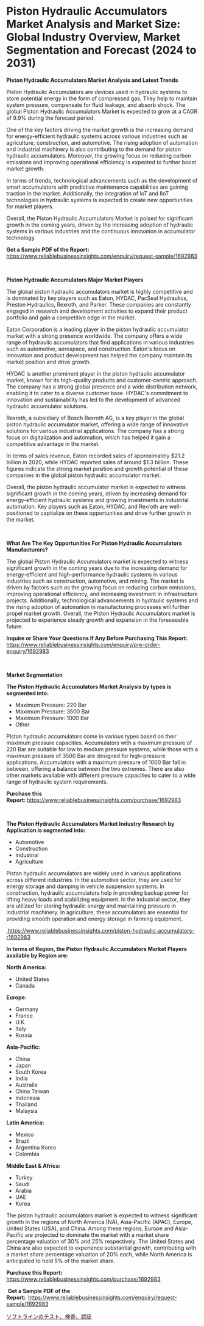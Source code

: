 <p><h1>Piston Hydraulic Accumulators Market Analysis and Market Size: Global Industry Overview, Market Segmentation and Forecast (2024 to 2031)</h1></p><p><strong>Piston Hydraulic Accumulators Market Analysis and Latest Trends</strong></p>
<p><p>Piston Hydraulic Accumulators are devices used in hydraulic systems to store potential energy in the form of compressed gas. They help to maintain system pressure, compensate for fluid leakage, and absorb shock. The global Piston Hydraulic Accumulators Market is expected to grow at a CAGR of 9.9% during the forecast period.</p><p>One of the key factors driving the market growth is the increasing demand for energy-efficient hydraulic systems across various industries such as agriculture, construction, and automotive. The rising adoption of automation and industrial machinery is also contributing to the demand for piston hydraulic accumulators. Moreover, the growing focus on reducing carbon emissions and improving operational efficiency is expected to further boost market growth.</p><p>In terms of trends, technological advancements such as the development of smart accumulators with predictive maintenance capabilities are gaining traction in the market. Additionally, the integration of IoT and IIoT technologies in hydraulic systems is expected to create new opportunities for market players.</p><p>Overall, the Piston Hydraulic Accumulators Market is poised for significant growth in the coming years, driven by the increasing adoption of hydraulic systems in various industries and the continuous innovation in accumulator technology.</p></p>
<p><strong>Get a Sample PDF of the Report:&nbsp;</strong> <a href="https://www.reliablebusinessinsights.com/enquiry/request-sample/1692983">https://www.reliablebusinessinsights.com/enquiry/request-sample/1692983</a></p>
<p>&nbsp;</p>
<p><strong>Piston Hydraulic Accumulators Major Market Players</strong></p>
<p><p>The global piston hydraulic accumulators market is highly competitive and is dominated by key players such as Eaton, HYDAC, PacSeal Hydraulics, Preston Hydraulics, Rexroth, and Parker. These companies are constantly engaged in research and development activities to expand their product portfolio and gain a competitive edge in the market.</p><p>Eaton Corporation is a leading player in the piston hydraulic accumulator market with a strong presence worldwide. The company offers a wide range of hydraulic accumulators that find applications in various industries such as automotive, aerospace, and construction. Eaton's focus on innovation and product development has helped the company maintain its market position and drive growth.</p><p>HYDAC is another prominent player in the piston hydraulic accumulator market, known for its high-quality products and customer-centric approach. The company has a strong global presence and a wide distribution network, enabling it to cater to a diverse customer base. HYDAC's commitment to innovation and sustainability has led to the development of advanced hydraulic accumulator solutions.</p><p>Rexroth, a subsidiary of Bosch Rexroth AG, is a key player in the global piston hydraulic accumulator market, offering a wide range of innovative solutions for various industrial applications. The company has a strong focus on digitalization and automation, which has helped it gain a competitive advantage in the market.</p><p>In terms of sales revenue, Eaton recorded sales of approximately $21.2 billion in 2020, while HYDAC reported sales of around $1.3 billion. These figures indicate the strong market position and growth potential of these companies in the global piston hydraulic accumulator market.</p><p>Overall, the piston hydraulic accumulator market is expected to witness significant growth in the coming years, driven by increasing demand for energy-efficient hydraulic systems and growing investments in industrial automation. Key players such as Eaton, HYDAC, and Rexroth are well-positioned to capitalize on these opportunities and drive further growth in the market.</p></p>
<p>&nbsp;</p>
<p><strong>What Are The Key Opportunities For Piston Hydraulic Accumulators Manufacturers?</strong></p>
<p><p>The global Piston Hydraulic Accumulators market is expected to witness significant growth in the coming years due to the increasing demand for energy-efficient and high-performance hydraulic systems in various industries such as construction, automotive, and mining. The market is driven by factors such as the growing focus on reducing carbon emissions, improving operational efficiency, and increasing investment in infrastructure projects. Additionally, technological advancements in hydraulic systems and the rising adoption of automation in manufacturing processes will further propel market growth. Overall, the Piston Hydraulic Accumulators market is projected to experience steady growth and expansion in the foreseeable future.</p></p>
<p><strong>Inquire or Share Your Questions If Any Before Purchasing This Report:</strong> <a href="https://www.reliablebusinessinsights.com/enquiry/pre-order-enquiry/1692983">https://www.reliablebusinessinsights.com/enquiry/pre-order-enquiry/1692983</a></p>
<p>&nbsp;</p>
<p><strong>Market Segmentation</strong></p>
<p><strong>The Piston Hydraulic Accumulators Market Analysis by types is segmented into:</strong></p>
<p><ul><li>Maximum Pressure: 220 Bar</li><li>Maximum Pressure: 3500 Bar</li><li>Maximum Pressure: 1000 Bar</li><li>Other</li></ul></p>
<p><p>Piston hydraulic accumulators come in various types based on their maximum pressure capacities. Accumulators with a maximum pressure of 220 Bar are suitable for low to medium pressure systems, while those with a maximum pressure of 3500 Bar are designed for high-pressure applications. Accumulators with a maximum pressure of 1000 Bar fall in between, offering a balance between the two extremes. There are also other markets available with different pressure capacities to cater to a wide range of hydraulic system requirements.</p></p>
<p><strong>Purchase this Report:&nbsp;</strong><a href="https://www.reliablebusinessinsights.com/purchase/1692983">https://www.reliablebusinessinsights.com/purchase/1692983</a></p>
<p>&nbsp;</p>
<p><strong>The Piston Hydraulic Accumulators Market Industry Research by Application is segmented into:</strong></p>
<p><ul><li>Automotive</li><li>Construction</li><li>Industrial</li><li>Agriculture</li></ul></p>
<p><p>Piston hydraulic accumulators are widely used in various applications across different industries. In the automotive sector, they are used for energy storage and damping in vehicle suspension systems. In construction, hydraulic accumulators help in providing backup power for lifting heavy loads and stabilizing equipment. In the industrial sector, they are utilized for storing hydraulic energy and maintaining pressure in industrial machinery. In agriculture, these accumulators are essential for providing smooth operation and energy storage in farming equipment.</p></p>
<p><a href="https://www.reliablebusinessinsights.com/piston-hydraulic-accumulators-r1692983">&nbsp;https://www.reliablebusinessinsights.com/piston-hydraulic-accumulators-r1692983</a></p>
<p><strong>In terms of Region, the Piston Hydraulic Accumulators Market Players available by Region are:</strong></p>
<p>
    <p> <strong> North America: </strong>
        <ul>
            <li>United States</li>
            <li>Canada</li>
        </ul>
        </p> 
    <p> <strong> Europe: </strong>
        <ul>
            <li>Germany</li>
            <li>France</li>
            <li>U.K.</li>
            <li>Italy</li>
            <li>Russia</li>
        </ul>
        </p> 
    <p> <strong> Asia-Pacific: </strong>
        <ul>
            <li>China</li>
            <li>Japan</li>
            <li>South Korea</li>
            <li>India</li>
            <li>Australia</li>
            <li>China Taiwan</li>
            <li>Indonesia</li>
            <li>Thailand</li>
            <li>Malaysia</li>
        </ul>
        </p> 
    <p> <strong> Latin America: </strong>
        <ul>
            <li>Mexico</li>
            <li>Brazil</li>
            <li>Argentina Korea</li>
            <li>Colombia</li>
        </ul>
        </p> 
    <p> <strong> Middle East & Africa: </strong>
        <ul>
            <li>Turkey</li>
            <li>Saudi</li>
            <li>Arabia</li>
            <li>UAE</li>
            <li>Korea</li>
        </ul>
    </p>
    </p>
<p><p>The piston hydraulic accumulators market is expected to witness significant growth in the regions of North America (NA), Asia-Pacific (APAC), Europe, United States (USA), and China. Among these regions, Europe and Asia-Pacific are projected to dominate the market with a market share percentage valuation of 30% and 25% respectively. The United States and China are also expected to experience substantial growth, contributing with a market share percentage valuation of 20% each, while North America is anticipated to hold 5% of the market share.</p></p>
<p><strong>Purchase this Report: </strong><a href="https://www.reliablebusinessinsights.com/purchase/1692983">https://www.reliablebusinessinsights.com/purchase/1692983</a></p>
<p>&nbsp;<strong>Get a Sample PDF of the Report:&nbsp;&nbsp;</strong><a href="https://www.reliablebusinessinsights.com/enquiry/request-sample/1692983">https://www.reliablebusinessinsights.com/enquiry/request-sample/1692983</a></p>
<p><strong></strong></p>
<p><p><a href="https://medium.com/@vincemarvin1/%E3%82%BD%E3%83%95%E3%83%88%E3%83%A9%E3%82%A4%E3%83%B3%E3%83%86%E3%82%B9%E3%83%88-%E6%A4%9C%E6%9F%BB-%E3%81%8A%E3%82%88%E3%81%B3%E8%AA%8D%E8%A8%BC%E5%B8%82%E5%A0%B4-%E7%A8%AE%E9%A1%9E-%E3%82%A2%E3%83%97%E3%83%AA%E3%82%B1%E3%83%BC%E3%82%B7%E3%83%A7%E3%83%B3-%E3%81%8A%E3%82%88%E3%81%B3%E5%9C%B0%E7%90%86%E3%81%AB%E3%82%88%E3%82%8B%E5%8C%85%E6%8B%AC%E7%9A%84%E8%A9%95%E4%BE%A1-18a6b1df3b2c">ソフトラインのテスト、検査、認証</a></p></p>